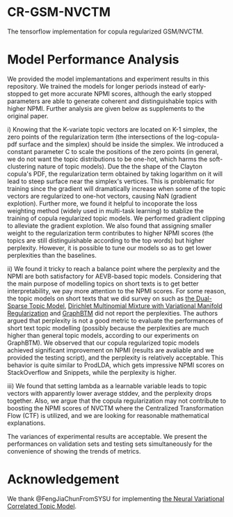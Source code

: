# CR-GSM-NVCTM
The tensorflow implementation for copula regularized GSM/NVCTM.

# Model Performance Analysis
We provided the model implemantations and experiment results in this repository. We trained the models for longer periods instead of early-stopped to get more accurate NPMI scores, although the early stopped parameters are able to generate coherent and distinguishable topics with higher NPMI. Further analysis are given below as supplements to the original paper.

i) Knowing that the K-variate topic vectors are located on K-1 simplex, the zero points of the regularization term (the intersections of the log-copula-pdf surface and the simplex) should be inside the simplex. We introduced a constant parameter C to scale the positions of the zero points (in general, we do not want the topic distributions to be one-hot, which harms the soft-clustering nature of topic models). Due the the shape of the Clayton copula's PDF, the regularization term obtained by taking logarithm on it will lead to steep surface near the simplex's vertices. This is problematic for training since the gradient will dramatically increase when some of the topic vectors are regularized to one-hot vectors, causing NaN (gradient explotion). Further more, we found it helpful to incoporate the loss weighting method (widely used in multi-task learning) to stablize the training of copula regularized topic models. We performed gradient clipping to alleviate the gradient explotion. We also found that assigning smaller weight to the regularization term contributes to higher NPMI scores (the topics are still distinguishable according to the top words) but higher perplexity. However, it is possible to tune our models so as to get lower perplexities than the baselines.

ii) We found it tricky to reach a balance point where the perplexity and the NPMI are both satisfactory for AEVB-based topic models. Considering that the main purpose of modelling topics on short texts is to get better interpretability, we pay more attention to the NPMI scores. For some reason, the topic models on short texts that we did survey on such as [the Dual-Sparse Topic Model](https://dl.acm.org/doi/10.1145/2566486.2567980), [Dirichlet Multinomial Mixture with Variational Manifold Regularization](https://aaai.org/ojs/index.php/AAAI/article/view/4787) and [GraphBTM](https://www.aclweb.org/anthology/D18-1495.pdf) did not report the perplexities. The authors argued that perplexity is not a good metric to evaluate the performances of short text topic modelling (possibly because the perplexities are much higher than general topic models, according to our experiments on GraphBTM). We observed that our copula regularized topic models achieved significant improvement on NPMI (results are avaliable and we provided the testing script), and the perplexity is relatively acceptable. This behavior is quite similar to ProdLDA, which gets impressive NPMI scores on StackOverflow and Snippets, while the perplexity is higher.

iii) We found that setting lambda as a learnable variable leads to topic vectors with apparently lower average stddev, and the perplexity drops together. Also, we argue that the copula regularization may not contribute to boosting the NPMI scores of NVCTM where the Centralized Transformation Flow (CTF) is utilized, and we are looking for reasonable mathematical explanations.

The variances of experimental results are acceptable. We present the performances on validation sets and testing sets simultaneously for the convenience of showing the trends of metrics.

# Acknowledgement
We thank @FengJiaChunFromSYSU for implementing [the Neural Variational Correlated Topic Model](https://dl.acm.org/doi/10.1145/3308558.3313561).
